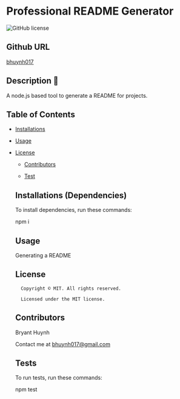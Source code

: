 # Professional README Generator
  ![GitHub license](https://img.shields.io/badge/license-MIT-yellowgreen.svg)

  ## Github URL 

  [bhuynh017](https://github.com/bhuynh017/)

  ## Description 📝
  A node.js based tool to generate a README for projects.


  ## Table of Contents 

  * [Installations](#dependencies)

  * [Usage](#usage)

  
* [License](#license)


  * [Contributors](#contributors)

  * [Test](#test)

  ## Installations (Dependencies) 

  To install dependencies, run these commands:
 
  npm i

  ## Usage 

  Generating a README

  ## License 
        Copyright © MIT. All rights reserved. 
        
        Licensed under the MIT license.

  ## Contributors 

  Bryant Huynh

  Contact me at bhuynh017@gmail.com

  ## Tests 
  To run tests, run these commands:
  
  npm test
  
  